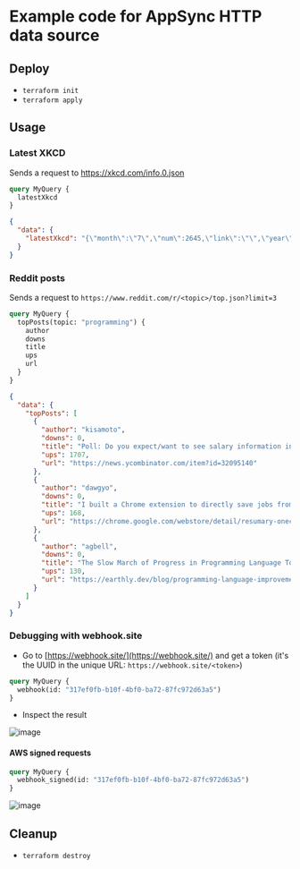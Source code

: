 # Example code for AppSync HTTP data source

## Deploy

* ```terraform init```
* ```terraform apply```

## Usage

### Latest XKCD

Sends a request to https://xkcd.com/info.0.json

```graphql
query MyQuery {
  latestXkcd
}
```

```json
{
  "data": {
    "latestXkcd": "{\"month\":\"7\",\"num\":2645,\"link\":\"\",\"year\":\"2022\",\"news\":\"\",\"safe_title\":\"The Best Camera\",\"transcript\":\"\",\"alt\":\"The best camera is the one at L2.\",\"img\":\"https://imgs.xkcd.com/comics/the_best_camera.png\",\"title\":\"The Best Camera\",\"day\":\"13\"}"
  }
}
```

### Reddit posts

Sends a request to ```https://www.reddit.com/r/<topic>/top.json?limit=3```

```graphql
query MyQuery {
  topPosts(topic: "programming") {
    author
    downs
    title
    ups
    url
  }
}
```

```json
{
  "data": {
    "topPosts": [
      {
        "author": "kisamoto",
        "downs": 0,
        "title": "Poll: Do you expect/want to see salary information in a job ad?",
        "ups": 1707,
        "url": "https://news.ycombinator.com/item?id=32095140"
      },
      {
        "author": "dawgyo",
        "downs": 0,
        "title": "I built a Chrome extension to directly save jobs from LinkedIn and Indeed to Google Sheets so you can easily organize and keep track of your job applications",
        "ups": 168,
        "url": "https://chrome.google.com/webstore/detail/resumary-oneclick-save-jo/mkjedhephckpdnpadogmilejdbgbbdfm"
      },
      {
        "author": "agbell",
        "downs": 0,
        "title": "The Slow March of Progress in Programming Language Tooling",
        "ups": 130,
        "url": "https://earthly.dev/blog/programming-language-improvements/"
      }
    ]
  }
}
```

### Debugging with webhook.site

* Go to [https://webhook.site/](https://webhook.site/) and get a token (it's the UUID in the unique URL: ```https://webhook.site/<token>```)

```graphql
query MyQuery {
  webhook(id: "317ef0fb-b10f-4bf0-ba72-87fc972d63a5")
}
```

* Inspect the result

![image](https://user-images.githubusercontent.com/82075/179212448-e3bc7b31-c169-43d9-9ad4-0a86ad6c6d47.png)

#### AWS signed requests

```graphql
query MyQuery {
  webhook_signed(id: "317ef0fb-b10f-4bf0-ba72-87fc972d63a5")
}
```

![image](https://user-images.githubusercontent.com/82075/179212534-356a2624-4b3a-49ee-bb99-f36f764dec44.png)

## Cleanup

* ```terraform destroy```
